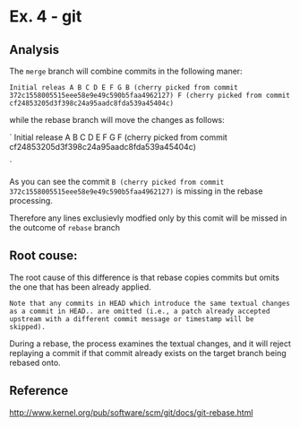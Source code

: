 # Ex. 4 - git

## Analysis

The `merge` branch will combine commits in the following maner: 

`
    Initial releas
    A
    B
    C
    D
    E
    F
    G
    B (cherry picked from commit 372c1558005515eee58e9e49c590b5faa4962127)
    F (cherry picked from commit cf24853205d3f398c24a95aadc8fda539a45404c)
`

while the rebase branch will move the changes as follows:

`
    Initial release
    A
    B
    C
    D
    E
    F
    G
    F (cherry picked from commit cf24853205d3f398c24a95aadc8fda539a45404c)

`

As you can see the commit `B (cherry picked from commit 372c1558005515eee58e9e49c590b5faa4962127)` is missing in the rebase processing. 

Therefore any lines exclusievly modfied only by this comit will be missed in the outcome of `rebase` branch

## Root couse:

The root cause of this difference is that rebase copies commits but omits the one that has been already applied.

`
Note that any commits in HEAD which introduce the same textual changes as a commit in HEAD.. are omitted (i.e., a patch already accepted upstream with a different commit message or timestamp will be skipped).
`

During a rebase, the process examines the textual changes, and it will reject replaying a commit if that commit already exists on the target branch being rebased onto.

## Reference
http://www.kernel.org/pub/software/scm/git/docs/git-rebase.html
